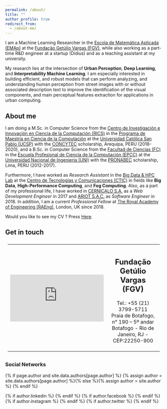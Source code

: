 ```yaml
---
permalink: /about/
title: ""
author_profile: true
redirect_from: 
  - /about-me/
---
```


I am a Machine Learning Researcher in the [Escola de Matemática Aplicada (EMAp)](https://emap.fgv.br/) at the [Fundação Getúlio Vargas (FGV)](https://portal.fgv.br/), while also working as a part-time R&D engineer at a startup (Didius) and as a teaching assistant at my university. 

My research lies at the intersection of **Urban Perception**, **Deep Learning**, and **Interpretability Machine Learning**. I am especially interested in building efficient, and robust models that can perform analyzing, and understanding human perception from street images with or without associated description text to improve the identification of the visual components, and main perceptual features extraction for applications in urban computing.

## About me

I am doing a M.Sc. in Computer Science from the [Centro de Investigación e Innovación en Ciencia de la Computación (RICS)](http://rics.ucsp.edu.pe/) in the [Programa de Maestría en Ciencia de la Computación](http://rics.ucsp.edu.pe/mcs/index.html) at the [Universidad Católica San Pablo (UCSP)](http://ucsp.edu.pe/) with the [CONCYTEC](https://portal.concytec.gob.pe/) scholarship, Arequipa, PERU (2018-2020), and a B.Sc. in Computer Science from the [Facultad de Ciencias (FC)](https://fc.uni.edu.pe/fc/) in the [Escuela Profesional de Ciencia de la Computación (EPCC)](https://fc.uni.edu.pe/fc/index.php/escuelas/ciencia-de-la-computacion) at the [Universidad Nacional de Ingeniería (UNI)](https://www.uni.edu.pe/) with the [PRONABEC](https://www.pronabec.gob.pe/) scholarship, Lima, PERU (2012-2017).

Furthermore, I have worked as _Research Assistant_ in the [Big Data & HPC Lab](https://www.ctic.uni.edu.pe/index.php/laboratorios/bigdata-hpc) at the [Centro de Tecnologías y Comunicaciones (CTIC)](https://www.ctic.uni.edu.pe/) in fields like **Big Data**, **High-Performance Computing**, and **Fog Computing**. Also, as a part of my professional life, I have worked in [CERNICALO S.A.](http://cernicalo.net/) as a _Web Development Engineer_ in 2017 and [ARIOT S.A.C.](https://ariot.pe/) as _Software Engineer_ in 2018. In addition, I am a current _Professional Fellow_ at [The Royal Academy of Engineering (RAEng)](https://www.raeng.org.uk/), London, UK since 2018.

Would you like to see my CV ? Press [Here](/cv).

## Get in touch

<style>
td, th, tr, table {
  padding: 0.5em;
  border: 1px solid #ccc;
  border: 1px;
}
</style>

<table style="width:100%">
  <tr>
    <th style="width:40%; height:60%"> <iframe src="https://www.google.com/maps/embed?pb=!1m18!1m12!1m3!1d3674.2418260507848!2d-43.18245298564607!3d-22.941319444870363!2m3!1f0!2f0!3f0!3m2!1i1024!2i768!4f13.1!3m3!1m2!1s0x997f8c868f2667%3A0xfd19f999080c93ca!2sFundaci%C3%B3n%20Getulio%20Vargas!5e0!3m2!1ses!2sbr!4v1581513248112!5m2!1ses!2sbr" frameborder="0" style="border:0;" allowfullscreen=""></iframe> </th>
    <td align="center">
    <h2 class="archive__item-title" itemprop="headline"> Fundação Getúlio Vargas (FGV) </h2>
    <p> Tel.: +55 (21) 3799-5711 <br>
    Praia de Botafogo, n° 190 – 5º andar <br>
    Botafogo - Rio de Janeiro, RJ - CEP:22250-900 </p>
    </td>
  </tr>
</table>

### Social Networks

{% if page.author and site.data.authors[page.author] %}
  {% assign author = site.data.authors[page.author] %}{% else %}{% assign author = site.author %}
{% endif %}

<p> 
{% if author.linkedin %}
  <a href="https://www.linkedin.com/in/{{ author.linkedin }}"><i class="fab fa-fw fa-linkedin" aria-hidden="true"></i></a>
{% endif %}
{% if author.facebook %}
  <a href="https://www.facebook.com/{{ author.facebook }}"><i class="fab fa-fw fa-facebook-square" aria-hidden="true"></i></a>
{% endif %}
{% if author.instagram %}
  <a href="https://instagram.com/{{ author.instagram }}"><i class="fab fa-fw fa-instagram" aria-hidden="true"></i></a>
{% endif %}
{% if author.twitter %}
  <a href="https://twitter.com/{{ author.twitter }}"><i class="fab fa-fw fa-twitter-square" aria-hidden="true"></i></a>
{% endif %}
</p>

